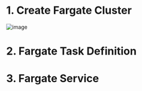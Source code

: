 

# 1. Create Fargate Cluster

![image](http://wx3.sinaimg.cn/large/006gDTsUgy1g6hjs53g1jj30ya0ktjta.jpg)

# 2. Fargate Task Definition











# 3. Fargate Service
